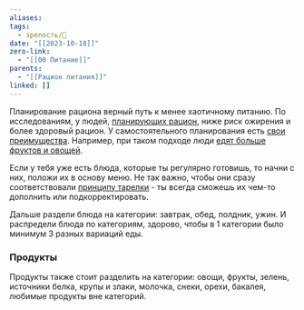 ```yaml
---
aliases: 
tags:
  - зрелость/🌱
date: "[[2023-10-18]]"
zero-link:
  - "[[00 Питание]]"
parents:
  - "[[Рацион питания]]"
linked: []
---
```

Планирование рациона верный путь к менее хаотичному питанию. По исследованиям, у людей, [планирующих рацион](https://ijbnpa.biomedcentral.com/articles/10.1186/s12966-017-0461-7), ниже риск ожирения и более здоровый рацион. У самостоятельного планирования есть [свои преимущества](https://www.ncbi.nlm.nih.gov/pmc/articles/PMC5561571/). Например, при таком подходе люди [едят больше фруктов и овощей](https://www.ncbi.nlm.nih.gov/pmc/articles/PMC5561571/).

Если у тебя уже есть блюда, которые ты регулярно готовишь, то начни с них, положи их в основу меню. Не так важно, чтобы они сразу соответствовали [принципу тарелки](Принцип%20тарелки.md) - ты всегда сможешь их чем-то дополнить или подкорректировать.

Дальше раздели блюда на категории: завтрак, обед, полдник, ужин. И распредели блюда по категориям, здорово, чтобы в 1 категории было минимум 3 разных вариаций еды.

### Продукты
Продукты также стоит разделить на категории: овощи, фрукты, зелень, источники белка, крупы и злаки, молочка, снеки, орехи, бакалея, любимые продукты вне категорий.



